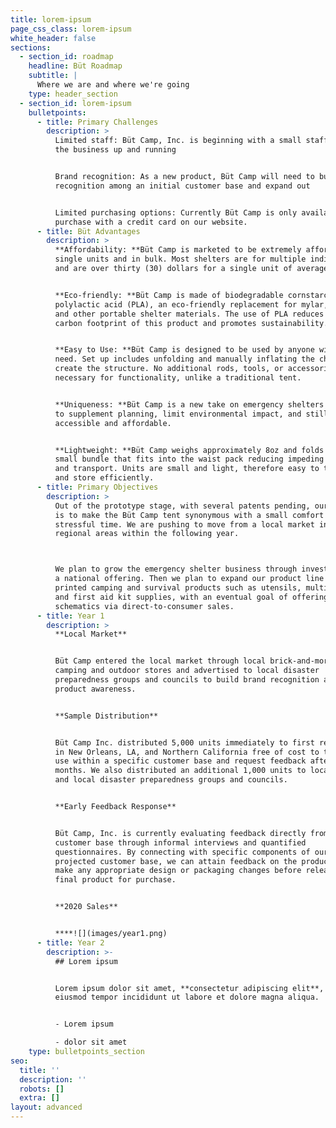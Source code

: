 ```yaml
---
title: lorem-ipsum
page_css_class: lorem-ipsum
white_header: false
sections:
  - section_id: roadmap
    headline: Büt Roadmap
    subtitle: |
      Where we are and where we're going
    type: header_section
  - section_id: lorem-ipsum
    bulletpoints:
      - title: Primary Challenges
        description: >
          Limited staff: Büt Camp, Inc. is beginning with a small staff to get
          the business up and running


          Brand recognition: As a new product, Büt Camp will need to build brand
          recognition among an initial customer base and expand out


          Limited purchasing options: Currently Büt Camp is only available for
          purchase with a credit card on our website.
      - title: Büt Advantages
        description: >
          **Affordability: **Büt Camp is marketed to be extremely affordable for
          single units and in bulk. Most shelters are for multiple individuals
          and are over thirty (30) dollars for a single unit of average quality.


          **Eco-friendly: **Büt Camp is made of biodegradable cornstarch-based
          polylactic acid (PLA), an eco-friendly replacement for mylar, nylon,
          and other portable shelter materials. The use of PLA reduces the
          carbon footprint of this product and promotes sustainability.


          **Easy to Use: **Büt Camp is designed to be used by anyone with a
          need. Set up includes unfolding and manually inflating the channels to
          create the structure. No additional rods, tools, or accessories are
          necessary for functionality, unlike a traditional tent.


          **Uniqueness: **Büt Camp is a new take on emergency shelters designed
          to supplement planning, limit environmental impact, and still be
          accessible and affordable.


          **Lightweight: **Büt Camp weighs approximately 8oz and folds into a
          small bundle that fits into the waist pack reducing impeding movement
          and transport. Units are small and light, therefore easy to transport
          and store efficiently.
      - title: Primary Objectives
        description: >
          Out of the prototype stage, with several patents pending, our end goal
          is to make the Büt Camp tent synonymous with a small comfort during a
          stressful time. We are pushing to move from a local market into larger
          regional areas within the following year.



          We plan to grow the emergency shelter business through investment into
          a national offering. Then we plan to expand our product line into 3D
          printed camping and survival products such as utensils, multi-tools,
          and first aid kit supplies, with an eventual goal of offering 3D
          schematics via direct-to-consumer sales.
      - title: Year 1
        description: >
          **Local Market**


          Büt Camp entered the local market through local brick-and-mortar
          camping and outdoor stores and advertised to local disaster
          preparedness groups and councils to build brand recognition and
          product awareness.


          **Sample Distribution**


          Büt Camp Inc. distributed 5,000 units immediately to first responders
          in New Orleans, LA, and Northern California free of cost to test the
          use within a specific customer base and request feedback after two (2)
          months. We also distributed an additional 1,000 units to local EMTs
          and local disaster preparedness groups and councils.


          **Early Feedback Response**


          Büt Camp, Inc. is currently evaluating feedback directly from this
          customer base through informal interviews and quantified
          questionnaires. By connecting with specific components of our
          projected customer base, we can attain feedback on the product and
          make any appropriate design or packaging changes before releasing the
          final product for purchase.


          **2020 Sales**


          ****![](images/year1.png)
      - title: Year 2
        description: >-
          ## Lorem ipsum


          Lorem ipsum dolor sit amet, **consectetur adipiscing elit**, sed do
          eiusmod tempor incididunt ut labore et dolore magna aliqua.


          - Lorem ipsum

          - dolor sit amet
    type: bulletpoints_section
seo:
  title: ''
  description: ''
  robots: []
  extra: []
layout: advanced
---
```

